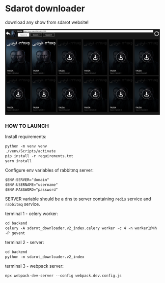 # Sdarot downloader

download any show from sdarot website!

![example](sdarot_downloader.PNG)


### HOW TO LAUNCH
Install requirements:
```
python -m venv venv
./venv/Scripts/activate
pip install -r requirements.txt
yarn install
```

Configure env variables of rabbitmq server:
```
$ENV:SERVER="domain"
$ENV:USERNAME="username"
$ENV:PASSWORD="password"
```

SERVER variable should be a dns to server containing `redis` service and `rabbitmq` service.

terminal 1 - celery worker:  
```
cd backend
celery -A sdarot_downloader.v2_index.celery worker -c 4 -n worker1@%h -P gevent
```

terminal 2 - server:  
```
cd backend
python -m sdarot_downloader.v2_index
```

terminal 3 - webpack server:
```
npx webpack-dev-server --config webpack.dev.config.js
```